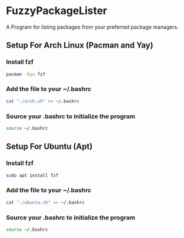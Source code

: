 # FuzzyPackageLister
A Program for listing packages from your preferred package managers.

## Setup For Arch Linux (Pacman and Yay)

### Install fzf 
```bash
pacman -Syu fzf
```

### Add the file to your ~/.bashrc
```bash
cat "./arch.sh" >> ~/.bashrc
```

### Source your .bashrc to initialize the program
```bash
source ~/.bashrc
```


## Setup For Ubuntu (Apt)

### Install fzf
```bash
sudo apt install fzf
```

### Add the file to your ~/.bashrc
```bash
cat "./ubuntu.sh" >> ~/.bashrc
```

### Source your .bashrc to initialize the program
```bash
source ~/.bashrc
```
